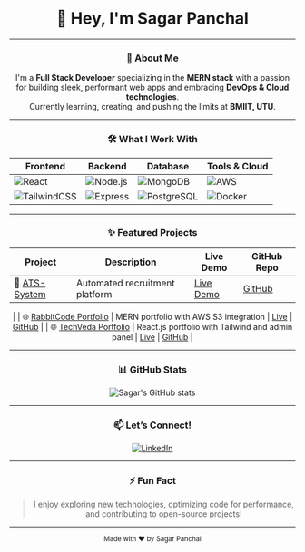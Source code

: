 
<div align="center">

# 👋 Hey, I'm **Sagar Panchal**

<div>
  <a href="https://github.com/SagarP2">
  
  </a>
  <a href="https://www.linkedin.com/in/sagarpanchal0918/">
   
  </a>

</div>

---

### 🚀 About Me

I'm a **Full Stack Developer** specializing in the **MERN stack** with a passion for building sleek, performant web apps and embracing **DevOps & Cloud technologies**.  
Currently learning, creating, and pushing the limits at **BMIIT, UTU**.

---

### 🛠️ What I Work With

| Frontend               | Backend                  | Database             | Tools & Cloud                  |
|------------------------|--------------------------|----------------------|-------------------------------|
| ![React](https://img.shields.io/badge/React-61DAFB?style=flat-square&logo=react&logoColor=black) | ![Node.js](https://img.shields.io/badge/Node.js-339933?style=flat-square&logo=node.js&logoColor=white) | ![MongoDB](https://img.shields.io/badge/MongoDB-47A248?style=flat-square&logo=mongodb&logoColor=white) | ![AWS](https://img.shields.io/badge/AWS-F7991C?style=flat-square&logo=amazon-aws&logoColor=white) |
| ![TailwindCSS](https://img.shields.io/badge/TailwindCSS-06B6D4?style=flat-square&logo=tailwind-css&logoColor=white) | ![Express](https://img.shields.io/badge/Express.js-000000?style=flat-square&logo=express&logoColor=white) | ![PostgreSQL](https://img.shields.io/badge/PostgreSQL-336791?style=flat-square&logo=postgresql&logoColor=white) | ![Docker](https://img.shields.io/badge/Docker-2496ED?style=flat-square&logo=docker&logoColor=white) |

---

### ✨ Featured Projects

| Project                     | Description                                               | Live Demo                                              | GitHub Repo                                               |
|-----------------------------|-----------------------------------------------------------|--------------------------------------------------------|-----------------------------------------------------------|
| 🚀 [ATS-System](https://github.com/SagarP2/ATS-System)       | Automated recruitment platform                            | [Live Demo](https://ats-system-live-link.com)           | [GitHub](https://github.com/SagarP2/ATS-System)           |
| 
| 🌐 [RabbitCode Portfolio](https://github.com/SagarP2/rabbitcode-portfolio) | MERN portfolio with AWS S3 integration                     | [Live](https://rabbitcodeportfolio.vercel.app)          | [GitHub](https://github.com/SagarP2/rabbitcode-portfolio) |
| 🌐 [TechVeda Portfolio](https://github.com/SagarP2/Techveda-Portfolio) | React.js portfolio with Tailwind and admin panel          | [Live](https://techvedaportfolio.vercel.app)            | [GitHub](https://github.com/SagarP2/Techveda-Portfolio)   |

---

### 📊 GitHub Stats

<div align="center">

![Sagar's GitHub stats](https://github-readme-stats.vercel.app/api?username=SagarP2&show_icons=true&theme=radical&count_private=true)

</div>

---

### 📫 Let’s Connect!

<div align="center">

<a href="https://www.linkedin.com/in/sagarpanchal0918/" target="_blank" rel="noopener noreferrer">
  <img src="https://img.shields.io/badge/LinkedIn-%230077B5.svg?style=for-the-badge&logo=linkedin&logoColor=white" alt="LinkedIn"/>
</a>



</div>

---

### ⚡ Fun Fact

> I enjoy exploring new technologies, optimizing code for performance, and contributing to open-source projects!

---

<div align="center">
  <sub>Made with ❤️ by Sagar Panchal</sub>
</div>
